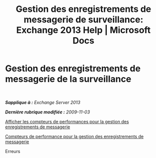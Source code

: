 ﻿---
title: 'Gestion des enregistrements de messagerie de surveillance: Exchange 2013 Help | Microsoft Docs'
TOCTitle: Gestion des enregistrements de messagerie de la surveillance
ms:assetid: bb5aa00a-e2b8-4abe-9943-eccab5a116db
ms:mtpsurl: https://technet.microsoft.com/fr-fr/library/Bb310793(v=EXCHG.150)
ms:contentKeyID: 51407229
ms.date: 05/23/2018
mtps_version: v=EXCHG.150
ms.translationtype: MT
---

# Gestion des enregistrements de messagerie de la surveillance

 

_**Sapplique à :** Exchange Server 2013_

_**Dernière rubrique modifiée :** 2009-11-03_

[Afficher les compteurs de performances pour la gestion des enregistrements de messagerie](view-performance-counters-for-messaging-records-management-exchange-2013-help.md)

[Compteurs de performance pour la gestion des enregistrements de messagerie](performance-counters-for-messaging-records-management-exchange-2013-help.md)

Erreurs

